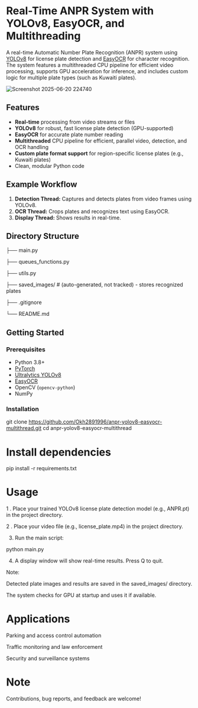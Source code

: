 # Real-Time ANPR System with YOLOv8, EasyOCR, and Multithreading

A real-time Automatic Number Plate Recognition (ANPR) system using [YOLOv8](https://github.com/ultralytics/ultralytics) for license plate detection and [EasyOCR](https://github.com/JaidedAI/EasyOCR) for character recognition. The system features a multithreaded CPU pipeline for efficient video processing, supports GPU acceleration for inference, and includes custom logic for multiple plate types (such as Kuwaiti plates).

![Screenshot 2025-06-20 224740](https://github.com/user-attachments/assets/86d604db-2225-4130-8980-3c290634d049)


## Features

- **Real-time** processing from video streams or files
- **YOLOv8** for robust, fast license plate detection (GPU-supported)
- **EasyOCR** for accurate plate number reading
- **Multithreaded** CPU pipeline for efficient, parallel video, detection, and OCR handling
- **Custom plate format support** for region-specific license plates (e.g., Kuwaiti plates)
- Clean, modular Python code

## Example Workflow

1. **Detection Thread:** Captures and detects plates from video frames using YOLOv8.
2. **OCR Thread:** Crops plates and recognizes text using EasyOCR.
3. **Display Thread:** Shows results in real-time.

## Directory Structure

├── main.py

├── queues_functions.py

├── utils.py

├── saved_images/ # (auto-generated, not tracked) - stores recognized plates

├── .gitignore

└── README.md



## Getting Started

### Prerequisites

- Python 3.8+
- [PyTorch](https://pytorch.org/)
- [Ultralytics YOLOv8](https://github.com/ultralytics/ultralytics)
- [EasyOCR](https://github.com/JaidedAI/EasyOCR)
- OpenCV (`opencv-python`)
- NumPy

### Installation

git clone https://github.com/Okh2891996/anpr-yolov8-easyocr-multithread.git
cd anpr-yolov8-easyocr-multithread

# Install dependencies
pip install -r requirements.txt


# Usage
1 . Place your trained YOLOv8 license plate detection model (e.g., ANPR.pt) in the project directory.

2 . Place your video file (e.g., license_plate.mp4) in the project directory.

3. Run the main script:

python main.py


4. A display window will show real-time results. Press Q to quit.

Note:

Detected plate images and results are saved in the saved_images/ directory.


The system checks for GPU at startup and uses it if available.

# Applications
Parking and access control automation

Traffic monitoring and law enforcement

Security and surveillance systems

# Note 
Contributions, bug reports, and feedback are welcome!
